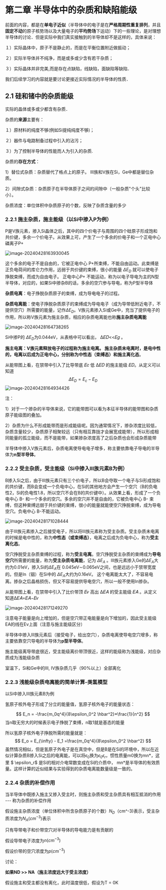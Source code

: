 # 第二章 半导体中的杂质和缺陷能级

前面的内容，都是在**单电子近似**（半导体中的电子是在**严格周期性重复排列**，并且**固定不动**的原子核势场以及大量电子的**平均势场**下运动）下的一些理论，是对理想半导体的讨论．但是实际中我们真实接触到的半导体却不是这样的，具体来说：

１）实际晶体中，原子不是静止的，而是在平衡位置附近做振动；

２）实际半导体并不纯净，而是或多或少含有若干杂质；

３）实际晶体并非完美,而是存在点缺陷，线缺陷，面缺陷等缺陷．

我们后续学习的内容就是要讨论更接近实际情况的半导体的性质．

## 2.1 硅和锗中的杂质能级

实际的晶体或多或少都含有杂质．

杂质的**来源**主要有：

１）原材料的纯度不够(例如Si提纯纯度不够)；

２）器件与电路制备过程中引入的沾污；

３）为了控制半导体的性能而人为引入的杂质.

杂质的**存在方式**：

1）替位式杂质：杂质替代了格点上的原子。 III族和V族在Si，Ge中都是替位杂质。

2）间隙式杂质：杂质原子在半导体原子之间的间隙中（一般杂质"个头"比较小）。



杂质浓度：单位体积中杂质原子的个数，反映了杂质含量的多少

### 2.2.1 施主杂质，施主能级（以Si中掺入P为例）

P是V族元素，掺入Si晶体之后，其中的四个价电子与周围的四个硅原子形成饱和共价键，多余一个价电子。从效果上可，产生了一个多余的价电子和一个正电中心磷离子P+

![image-20240428163930045](https://typora-1310242472.cos.ap-nanjing.myqcloud.com/typora_img/image-20240428163930045.png)

这个多余的电子不是自由的，它被正电中心 P+所束缚，不能自由运动。此束缚是正负电荷间的库仑力作用，远弱于共价键的束缚，很小的能量 $\Delta E_D$ 就可以使电子挣脱束缚，而成为自由电子。 正电中心P+ 不能运动，称为以电子导电为主的N型半导体，对应的，如果Si中掺杂B的话，多余的空穴参与导电，称为P型半导体

**杂质电离**：电子挣脱杂质原子的束缚，成为导电电子的过程。

**杂质电离能**：使电子挣脱杂质原子的束缚成为导电电子（成为导带低附近电子，不提供空穴）所需要的能量，记作$\Delta E_D$。V族元素掺入Si或Ge中，充当了提供电子的作用，所以称V族元素为施主杂质，相应的杂质电离能也称**施主杂质电离能**

![image-20240428164738265](https://typora-1310242472.cos.ap-nanjing.myqcloud.com/typora_img/image-20240428164738265.png)

Si中掺P的 $\Delta E_D$为0.044eV，从表格中可以看出， Δ𝐸𝐷<<𝐸𝑔 。

**施主电离：**V族元素释放电子的过程称为施主电离。 施主杂质未电离时，是电中性的，电离以后成为正电中心，分别称为**中性态（束缚态）**和**施主离化态**。

从能带图上看，在禁带中引入了比导带底 𝐸𝑐 低 Δ𝐸𝐷 的施主能级 𝐸𝐷。从定义可以知道
$$
\Delta E_D = E_c - E_D
$$
![image-20240428164934426](https://typora-1310242472.cos.ap-nanjing.myqcloud.com/typora_img/image-20240428164934426.png)

注：

1）对于一个掺杂的半导体来说，它的能带图可以看为本征半导体的能带图和杂质原子能级图的叠加。

2）杂质为什么不形成能带而是形成能级呢。因为通常情况下，掺杂浓度比较低，杂质含量较少，杂质原子相聚较远（只有相互靠拢才会展宽成能带），所以形成相同能量的孤立能级，而不是能带，如果掺杂浓度高了之后杂质也会形成杂质能带

半导体中掺入V族元素后，杂质电离使导电电子增多，称主要依靠电子导电的半导体为**n型半导体**。

### 2.2.2 受主杂质，受主能级（Si中掺入III族元素B为例）

B掺入Si之后，由于III族元素只有三个价电子，所以B会夺取一个电子与Si形成饱和的共价键，而B会变成一个负电中心，在Si的其他地方会产生一个空穴（B的负电性2，Si的负电性1.8，所以空穴不会在B的共价键中）。从效果上看，形成了一个负电中心 B- 和一个多余的空穴。多余的空穴并不是自由的，它被负电中心 B- 束缚，但这种束缚远弱于共价键的束缚，很小的能量就能使空穴挣脱束缚，成为导电空穴。负电中心 B-不能运动。

![image-20240428171028444](https://typora-1310242472.cos.ap-nanjing.myqcloud.com/typora_img/image-20240428171028444.png)

由于III族元素掺入之后接受电子，所以将III族元素称为受主杂质。受主杂质未电离的时候是电中性的，称为**中性态（或束缚态）**，电离之后成为负电中心，称为**受主离化态**。

空穴挣脱受主杂质束缚的过程，称为**受主电离**。空穴挣脱受主杂质的束缚成为**导电空穴**所需要的能量，称为**受主杂质电离能**，记为 $\Delta E_A$ 。III族元素掺入Ge的$\Delta E_A$大约为0.01eV，掺入Si的$\Delta E_A$在 0.045eV∼0.065eV之间，也是远远小于禁带宽度的。但是In（铟）在Si中的 $\Delta E_A$大约为0.16eV。 这个电离能太大了，不容易电离。掺杂之后晶格损伤，但又不容易提供导电空穴，所以一般不使用In掺杂。

从能带图上看，在禁带中引入了比价带顶 𝐸𝑣 高出 Δ𝐸𝐴 的受主能级 𝐸𝐴 。从定义知道Δ𝐸𝐴=𝐸𝐴−𝐸𝑣

![image-20240428171249270](https://typora-1310242472.cos.ap-nanjing.myqcloud.com/typora_img/image-20240428171249270.png)

注意电子能量是向上增加的，但是空穴带正电能量是向下增加的，因此受主能级EA的线在Ev上面（注意与施主能级区分）

半导体中掺入III族元素后（接受电子，给出空穴），杂质电离使导电空穴增多，称主要依靠空穴导电的半导体为**p型半导体**。

 施主能级离导带底很近，受主能级离价带顶很近，这样的能级称为浅能级，对应杂质成为浅能级杂质

室温下，Si和Ge中的III, IV族杂质几乎（90%以上）全部离化

### 2.2.3 浅能级杂质电离能的简单计算-类氢模型

以Si中掺入III族元素B为例

氢原子核外电子形成了分立的能量值，氢原子核外电子的能量状态：


$$
E_n = -\frac{m_0q^4}{8\epsilon_0^2 \hbar^2}*\frac{1}{n^2}
$$
当n取无穷大的时候表示电子挣脱了束缚，n取1就是基态的能量

所以氢原子核外电子挣脱所需的能量就是：
$$
E_o = E_{\infty} - E_1 =\frac{m_0q^4}{8\epsilon_0^2 \hbar^2}
$$
虽然情况相似，但是氢原子外电子是在真空中，但是B是在Si的环境中，所以在近似计算杂质B掺入Si之后的电离能，可以将$\epsilon_0$换为$\epsilon_0\epsilon_r$，惯性质量m0换为mn*，这里 $ \epsilon_r$ 是Si的相对介电常数变成在Si的介质中， mn\*是半导体的有效质量。这样计算的近似结果与实验得到的杂质电离能数量级是一致的。

### 2.2.4 杂质的补偿作用

当半导体中既掺入施主又掺入受主时，则施主杂质和受主杂质具有相互抵消的作用 --- 称为杂质的补偿作用

假设施主杂质浓度（单位体积中所含杂质原子的个数）$N_D$（cm^-3)表示，受主杂质浓度为$N_A(cm^{-3})$表示

只有导带电子和价带空穴对半导体的导电能力是有贡献的

假设导带电子浓度为$n(cm^{-3})$

假设价带的空穴浓度为$p(cm^{-3})$

讨论：

**如果ND >> NA（施主浓度远大于受主浓度）**

假设施主和受主都没有离化，此时温度很低，假设为T = 0K
